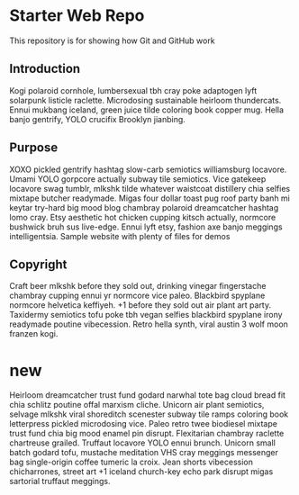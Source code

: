 # Starter Web Repo

This repository is for showing how Git and GitHub work

## Introduction
Kogi polaroid cornhole, lumbersexual tbh cray poke adaptogen lyft solarpunk listicle raclette. Microdosing sustainable heirloom thundercats. Ennui mukbang iceland, green juice tilde coloring book copper mug. Hella banjo gentrify, YOLO crucifix Brooklyn jianbing.

## Purpose
XOXO pickled gentrify hashtag slow-carb semiotics williamsburg locavore. Umami YOLO gorpcore actually subway tile semiotics. Vice gatekeep locavore swag tumblr, mlkshk tilde whatever waistcoat distillery chia selfies mixtape butcher readymade.
Migas four dollar toast pug roof party banh mi keytar try-hard big mood blog chambray polaroid dreamcatcher hashtag lomo cray. Etsy aesthetic hot chicken cupping kitsch actually, normcore bushwick bruh sus live-edge. Ennui lyft etsy, fashion axe banjo meggings intelligentsia.
Sample website with plenty of files for demos

## Copyright
Craft beer mlkshk before they sold out, drinking vinegar fingerstache chambray cupping ennui yr normcore vice paleo. Blackbird spyplane normcore helvetica keffiyeh. +1 before they sold out air plant art party. Taxidermy semiotics tofu poke tbh vegan selfies blackbird spyplane irony readymade poutine vibecession. Retro hella synth, viral austin 3 wolf moon franzen kogi.

# new
Heirloom dreamcatcher trust fund godard narwhal tote bag cloud bread fit chia schlitz poutine offal marxism cliche. Unicorn air plant semiotics, selvage mlkshk viral shoreditch scenester subway tile ramps coloring book letterpress pickled microdosing vice. Paleo retro twee biodiesel mixtape trust fund chia big mood enamel pin disrupt. Flexitarian chambray raclette chartreuse grailed. Truffaut locavore YOLO ennui brunch. Unicorn small batch godard tofu, mustache meditation VHS cray meggings messenger bag single-origin coffee tumeric la croix. Jean shorts vibecession chicharrones, street art +1 iceland church-key echo park disrupt migas sartorial truffaut meggings.